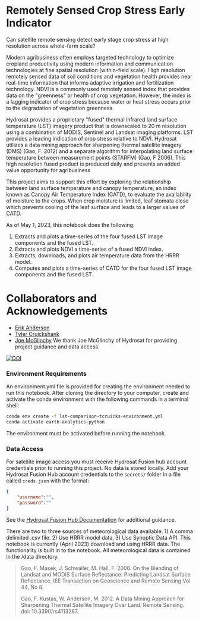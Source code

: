# Remotely Sensed Crop Stress Early Indicator

Can satellite remote sensing detect early stage crop stress at high resolution across whole-farm scale?

Modern agribusiness often employs targeted technology to optimize cropland productivity using modern information and communication technologies at fine spatial resolution (within-field scale). High resolution remotely sensed data of soil conditions and vegetation health provides near real-time information that informs adaptive irrigation and fertilization technology. NDVI is a commonly used remotely sensed index that provides data on the "greenness" or health of crop vegetation.  However, the index is a lagging indicator of crop stress because water or heat stress occurs prior to the degradation of vegetation greenness.

Hydrosat provides a proprietary "fused" thermal infrared land surface temperature (LST) imagery product that is downscaled to 20 m resolution using a combination of MODIS, Sentinel and Landsat imaging platforms. LST provides a leading indication of crop stress relative to NDVI. Hydrosat utilizes a data mining approach for sharpening thermal satellite imagery (DMS) (Gao, F. 2012) and a separate algorithm for interpolating land surface temperature between measurement points (STARFM) (Gao, F 2006). This high resolution fused product is produced daily and presents an added value opportunity for agribusiness

This project aims to support this effort by exploring the relationship between land surface temperature and canopy temperature, an index known as Canopy Air Temperature Index (CATD), to evaluate the availability of moisture to the crops. When crop moisture is limited, leaf stomata close which prevents cooling of the leaf surface and leads to a larger values of CATD.

As of May 1, 2023, this notebook does the following:
1. Extracts and plots a time-series of the four fused LST image components and the fused LST.
2. Extracts and plots NDVI a time-series of a fused NDVI index.
3. Extracts, downloads, and plots air temperature data from the HRRR model.
4. Computes and plots a time-series of CATD for the four fused LST image components and the fused LST..

# Collaborators and Acknowledgements

- [Erik Anderson](https://github.com/eriktuck)
- [Tyler Cruickshank](https://github.com/tcruicks)
- [Joe McGlinchy](https://github.com/joemcglinchy)
We thank Joe McGlinchy of Hydrosat for providing project guidance and data access.

[![DOI](https://zenodo.org/badge/627146632.svg)](https://zenodo.org/badge/latestdoi/627146632)

### Environment Requirements

An environment.yml file is provided for creating the environment needed to run this notebook.  After cloning the directory to your computer, create and activate the conda environment with the following commands in a terminal shell:

```bash
conda env create -f lst-comparison-tcruicks-environment.yml
conda activate earth-analytics-python
```

The environment must be activated before running the notebook.

### Data Access

For satellite image access you must receive Hydrosat Fusion hub account credentials prior to running this project.  No data is stored locally.  Add your Hydrosat Fusion Hub account credentials to the `secrets/` folder in a file called `creds.json` with the format:

```json
{
    "username":"",
    "password":""
}
```
See the [Hydrosat Fusion Hub Documentation](https://hydrosat.github.io/fusion-hub-docs/intro.html) for additional guidance.

There are two to three sources of meteorological data available.  1) A comma delimited .csv file.  2) Use HRRR model data.  3) Use Synoptic Data API.  This notebook is currently (April 2023) download and using HRRR data.  The functionality is built in to the notebook.  All meteorological data is contained in the /data directory.

> Gao, F. Masek, J. Schwaller, M. Hall, F. 2006. On the Blending of Landsat and MODIS Surface Reflectance: Predicting Landsat Surface Reflectance. IEE Transaction on Geoscience and Remote Sensing Vol 44, No 8.
>
> Gao, F. Kustas, W. Anderson, M. 2012. A Data Mining Approach for Sharpening Thermal Satellite Imagery Over Land. Remote Sensing. doi: 10.3390/rs4113287.
